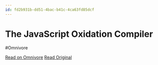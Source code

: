 ```yaml
---
id: fd2b931b-dd51-4bac-b41c-4ca63fd85dcf
---
```


# The JavaScript Oxidation Compiler
#Omnivore

[Read on Omnivore](https://omnivore.app/me/the-java-script-oxidation-compiler-1921a05362c)
[Read Original](https://oxc.rs)


